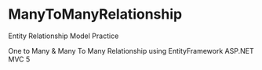 # ManyToManyRelationship
Entity Relationship Model Practice

One to Many
&
Many To Many Relationship using EntityFramework ASP.NET MVC 5

